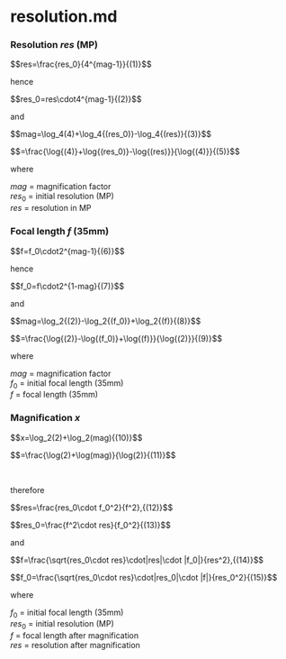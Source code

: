 # resolution.md

### Resolution $res$ (MP)

$$res=\frac{res_0}{4^{mag-1}}\{(1)}$$

hence

$$res_0=res\cdot4^{mag-1}\{(2)}$$

and

$$mag=\log_4(4)+\log_4{(res_0)}-\log_4{(res)}\{(3)}$$

$$=\frac{\log{(4)}+\log{(res_0)}-\log{(res)}}{\log{(4)}}\{(5)}$$

where

$mag$ = magnification factor  
$res_0$ = initial resolution (MP)  
$res$ = resolution in MP  

### Focal length $f$ (35mm) 

$$f=f_0\cdot2^{mag-1}\{(6)}$$

hence

$$f_0=f\cdot2^{1-mag}\{(7)}$$

and

$$mag=\log_2{(2)}-\log_2{(f_0)}+\log_2{(f)}\{(8)}$$

$$=\frac{\log{(2)}-\log{(f_0)}+\log{(f)}}{\log{(2)}}\{(9)}$$

where

$mag$ = magnification factor  
$f_0$ = initial focal length (35mm)  
$f$ = focal length (35mm)  

### Magnification $x$

$$x=\log_2(2)+\log_2(mag)\{(10)}$$

$$=\frac{\log(2)+\log(mag)}{\log(2)}\{(11)}$$

<br>

therefore

$$res=\frac{res_0\cdot f_0^2}{f^2},\{(12)}$$

$$res_0=\frac{f^2\cdot res}{f_0^2}\{(13)}$$

and

$$f=\frac{\sqrt{res_0\cdot res}\cdot|res|\cdot |f_0|}{res^2},\{(14)}$$

$$f_0=\frac{\sqrt{res_0\cdot res}\cdot|res_0|\cdot |f|}{res_0^2}\{(15)}$$

where

$f_0$ = initial focal length (35mm)  
$res_0$ = initial resolution (MP)  
$f$ = focal length after magnification  
$res$ = resolution after magnification  

